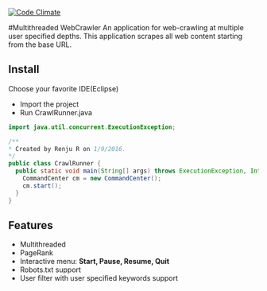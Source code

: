 [![Code Climate](https://codeclimate.com/github/Renjuju/WebCrawler/badges/gpa.svg)](https://codeclimate.com/github/Renjuju/WebCrawler) 

#Multithreaded WebCrawler
An application for web-crawling at multiple user specified depths.
This application scrapes all web content starting from the base URL.

## Install
Choose your favorite IDE(Eclipse)
* Import the project
* Run CrawlRunner.java

```java
import java.util.concurrent.ExecutionException;

/**
* Created by Renju R on 1/9/2016.
*/
public class CrawlRunner {
  public static void main(String[] args) throws ExecutionException, InterruptedException {
    CommandCenter cm = new CommandCenter();
    cm.start();    	
  }
}
```

## Features
* Multithreaded
* PageRank
* Interactive menu: **Start, Pause, Resume, Quit**
* Robots.txt support
* User filter with user specified keywords support
